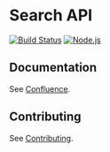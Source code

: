 # Search API

[![Build Status][github-actions-image]][github-actions-url]
[![Node.js](https://img.shields.io/badge/Node.js-18.x-3c873a.svg)][node18-url]

## Documentation

See [Confluence][confluence-url].

## Contributing

See [Contributing](CONTRIBUTING.md).

[github-actions-image]: https://github.com/epfl-si/search-api/workflows/Test/badge.svg?branch=main
[github-actions-url]: https://github.com/epfl-si/search-api/actions
[confluence-url]: https://confluence.epfl.ch:8443/pages/viewpage.action?pageId=221185381
[node18-url]: https://nodejs.org/en/blog/announcements/v18-release-announce
